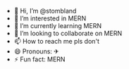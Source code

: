 - 👋 Hi, I’m @stombland
- 👀 I’m interested in MERN
- 🌱 I’m currently learning MERN
- 💞️ I’m looking to collaborate on MERN
- 📫 How to reach me pls don't
- 😄 Pronouns: ✈
- ⚡ Fun fact: MERN

<!---
stombland/stombland is a ✨ special ✨ repository because its `README.md` (this file) appears on your GitHub profile.
You can click the Preview link to take a look at your changes.
--->
